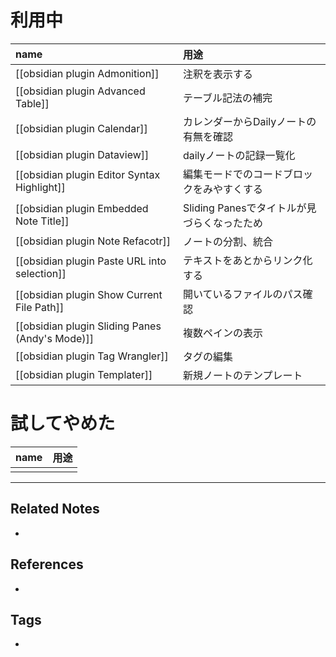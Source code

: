 # 利用中

| name                                            | 用途                                       |
|:----------------------------------------------- |:------------------------------------------ |
| [[obsidian plugin Admonition]]                  | 注釈を表示する                             |
| [[obsidian plugin Advanced Table]]              | テーブル記法の補完                         |
| [[obsidian plugin Calendar]]                    | カレンダーからDailyノートの有無を確認      |
| [[obsidian plugin Dataview]]                    | dailyノートの記録一覧化                    |
| [[obsidian plugin Editor Syntax Highlight]]     | 編集モードでのコードブロックをみやすくする |
| [[obsidian plugin Embedded Note Title]]         | Sliding Panesでタイトルが見づらくなったため                                   |
| [[obsidian plugin Note Refacotr]]               | ノートの分割、統合                         |
| [[obsidian plugin Paste URL into selection]]    | テキストをあとからリンク化する             |
| [[obsidian plugin Show Current File Path]]      | 開いているファイルのパス確認               |
| [[obsidian plugin Sliding Panes (Andy's Mode)]] | 複数ペインの表示                           |
| [[obsidian plugin Tag Wrangler]]                | タグの編集                                 |
| [[obsidian plugin Templater]]                   | 新規ノートのテンプレート                   |



# 試してやめた
| name | 用途 |
| ---- |:---- |
|      |      |



----
## Related Notes
- 

## References
- 

## Tags
- 